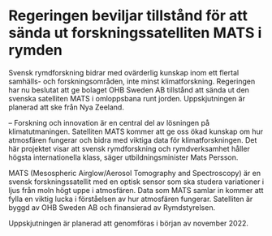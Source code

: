# Regeringen beviljar tillstånd för att sända ut forskningssatelliten MATS i rymden

Svensk rymdforskning bidrar med ovärderlig kunskap inom ett flertal samhälls- och forskningsområden, inte minst klimatforskning. Regeringen har nu beslutat att ge bolaget OHB Sweden AB tillstånd att sända ut den svenska satelliten MATS i omloppsbana runt jorden. Uppskjutningen är planerad att ske från Nya Zeeland.

– Forskning och innovation är en central del av lösningen på klimatutmaningen. Satelliten MATS kommer att ge oss ökad kunskap om hur atmosfären fungerar och bidra med viktiga data för klimatforskningen. Det här projektet visar att svensk rymdforskning och rymdverksamhet håller högsta internationella klass, säger utbildningsminister Mats Persson.

MATS (Mesospheric Airglow/Aerosol Tomography and Spectroscopy) är en svensk forskningssatellit med en optisk sensor som ska studera variationer i ljus från moln högt uppe i atmosfären. Data som MATS samlar in kommer att fylla en viktig lucka i förståelsen av hur atmosfären fungerar. Satelliten är byggd av OHB Sweden AB och finansierad av Rymdstyrelsen.

Uppskjutningen är planerad att genomföras i början av november 2022.
